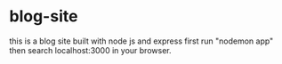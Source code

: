 # blog-site
this is a blog site built with node js and express
first run "nodemon app"
then search localhost:3000 in your browser. 